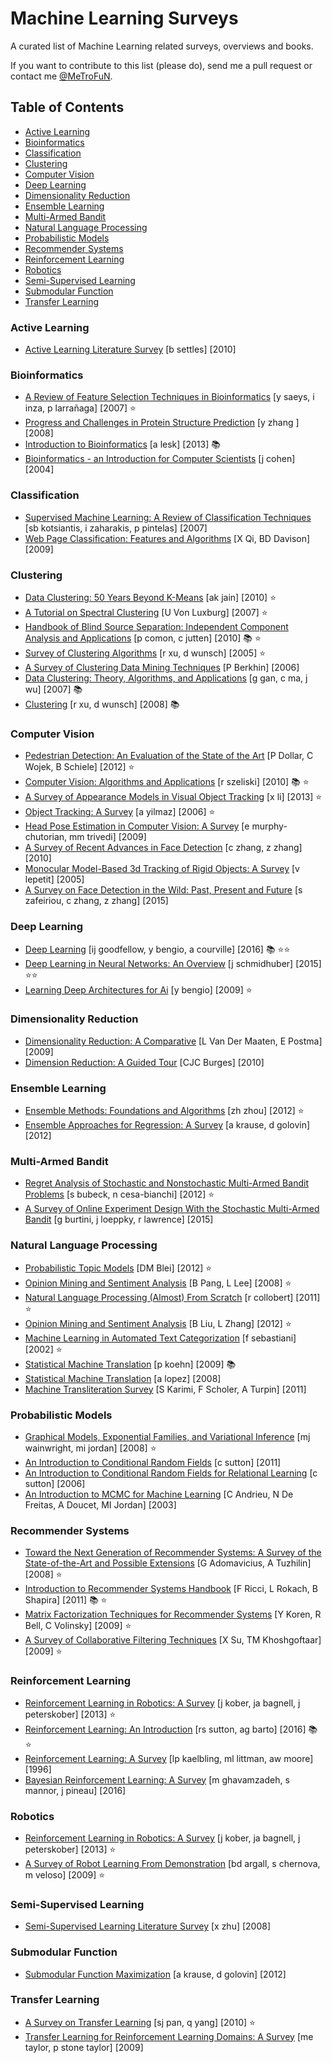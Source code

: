 # Machine Learning Surveys

A curated list of Machine Learning related surveys, overviews and books.

If you want to contribute to this list (please do), send me a pull request or contact me [@MeTroFuN](https://twitter.com/MeTroFuN).

## Table of Contents

- [Active Learning](#active-learning)
- [Bioinformatics](#bioinformatics)
- [Classification](#classification)
- [Clustering](#clustering)
- [Computer Vision](#computer-vision)
- [Deep Learning](#deep-learning)
- [Dimensionality Reduction](#dimensionality-reduction)
- [Ensemble Learning](#ensemble-learning)
- [Multi-Armed Bandit](#multi-armed-bandit)
- [Natural Language Processing](#natural-language-processing)
- [Probabilistic Models](#probabilistic-models)
- [Recommender Systems](#recommender-systems)
- [Reinforcement Learning](#reinforcement-learning)
- [Robotics](#robotics)
- [Semi-Supervised Learning](#semi-supervised-learning)
- [Submodular Function](#submodular-function)
- [Transfer Learning](#transfer-learning)


### Active Learning

* [Active Learning Literature Survey](https://scholar.google.com/scholar?q=%22Active%20Learning%20Literature%20Survey%22%20author%3A%22b%20settles%22 "b settles") [b settles] [2010]  

### Bioinformatics

* [A Review of Feature Selection Techniques in Bioinformatics](https://scholar.google.com/scholar?q=%22A%20Review%20of%20Feature%20Selection%20Techniques%20in%20Bioinformatics%22%20author%3A%22y%20saeys%22 "y saeys, i inza, p larrañaga") [y saeys, i inza, p larrañaga] [2007]  ⭐
* [Progress and Challenges in Protein Structure Prediction](https://scholar.google.com/scholar?q=%22Progress%20and%20Challenges%20in%20Protein%20Structure%20Prediction%22%20author%3A%22y%20zhang%20%22 "y zhang ") [y zhang ] [2008]  
* [Introduction to Bioinformatics](https://scholar.google.com/scholar?q=%22Introduction%20to%20Bioinformatics%22%20author%3A%22a%20lesk%22 "a lesk") [a lesk] [2013]  📚 
* [Bioinformatics - an Introduction for Computer Scientists](https://scholar.google.com/scholar?q=%22Bioinformatics%20-%20an%20Introduction%20for%20Computer%20Scientists%22%20author%3A%22j%20cohen%22 "j cohen") [j cohen] [2004]  

### Classification

* [Supervised Machine Learning: A Review of Classification Techniques](https://scholar.google.com/scholar?q=%22Supervised%20Machine%20Learning%3A%20A%20Review%20of%20Classification%20Techniques%22%20author%3A%22sb%20kotsiantis%22 "sb kotsiantis, i zaharakis, p pintelas") [sb kotsiantis, i zaharakis, p pintelas] [2007]  
* [Web Page Classification: Features and Algorithms](https://scholar.google.com/scholar?q=%22Web%20Page%20Classification%3A%20Features%20and%20Algorithms%22%20author%3A%22X%20Qi%22 "X Qi, BD Davison") [X Qi, BD Davison] [2009]  

### Clustering

* [Data Clustering: 50 Years Beyond K-Means](https://scholar.google.com/scholar?q=%22Data%20Clustering%3A%2050%20Years%20Beyond%20K-Means%22%20author%3A%22ak%20jain%22 "ak jain") [ak jain] [2010]  ⭐
* [A Tutorial on Spectral Clustering](https://scholar.google.com/scholar?q=%22A%20Tutorial%20on%20Spectral%20Clustering%22%20author%3A%22U%20Von%20Luxburg%22 "U Von Luxburg") [U Von Luxburg] [2007]  ⭐
* [Handbook of Blind Source Separation: Independent Component Analysis and Applications](https://scholar.google.com/scholar?q=%22Handbook%20of%20Blind%20Source%20Separation%3A%20Independent%20Component%20Analysis%20and%20Applications%22%20author%3A%22p%20comon%22 "p comon, c jutten") [p comon, c jutten] [2010]  📚 ⭐
* [Survey of Clustering Algorithms](https://scholar.google.com/scholar?q=%22Survey%20of%20Clustering%20Algorithms%22%20author%3A%22r%20xu%22 "r xu, d wunsch") [r xu, d wunsch] [2005]  ⭐
* [A Survey of Clustering Data Mining Techniques](https://scholar.google.com/scholar?q=%22A%20Survey%20of%20Clustering%20Data%20Mining%20Techniques%22%20author%3A%22P%20Berkhin%22 "P Berkhin") [P Berkhin] [2006]  
* [Data Clustering: Theory, Algorithms, and Applications](https://scholar.google.com/scholar?q=%22Data%20Clustering%3A%20Theory%2C%20Algorithms%2C%20and%20Applications%22%20author%3A%22g%20gan%22 "g gan, c ma, j wu") [g gan, c ma, j wu] [2007]  📚 
* [Clustering](https://scholar.google.com/scholar?q=%22Clustering%22%20author%3A%22r%20xu%22 "r xu, d wunsch") [r xu, d wunsch] [2008]  📚 

### Computer Vision

* [Pedestrian Detection: An Evaluation of the State of the Art](https://scholar.google.com/scholar?q=%22Pedestrian%20Detection%3A%20An%20Evaluation%20of%20the%20State%20of%20the%20Art%22%20author%3A%22P%20Dollar%22 "P Dollar, C Wojek, B Schiele") [P Dollar, C Wojek, B Schiele] [2012]  ⭐
* [Computer Vision: Algorithms and Applications](https://scholar.google.com/scholar?q=%22Computer%20Vision%3A%20Algorithms%20and%20Applications%22%20author%3A%22r%20szeliski%22 "r szeliski") [r szeliski] [2010]  📚 ⭐
* [A Survey of Appearance Models in Visual Object Tracking](https://scholar.google.com/scholar?q=%22A%20Survey%20of%20Appearance%20Models%20in%20Visual%20Object%20Tracking%22%20author%3A%22x%20li%22 "x li") [x li] [2013]  ⭐
* [Object Tracking: A Survey](https://scholar.google.com/scholar?q=%22Object%20Tracking%3A%20A%20Survey%22%20author%3A%22a%20yilmaz%22 "a yilmaz") [a yilmaz] [2006]  ⭐
* [Head Pose Estimation in Computer Vision: A Survey](https://scholar.google.com/scholar?q=%22Head%20Pose%20Estimation%20in%20Computer%20Vision%3A%20A%20Survey%22%20author%3A%22e%20murphy-chutorian%22 "e murphy-chutorian, mm trivedi") [e murphy-chutorian, mm trivedi] [2009]  
* [A Survey of Recent Advances in Face Detection](https://scholar.google.com/scholar?q=%22A%20Survey%20of%20Recent%20Advances%20in%20Face%20Detection%22%20author%3A%22c%20zhang%22 "c zhang, z zhang") [c zhang, z zhang] [2010]  
* [Monocular Model-Based 3d Tracking of Rigid Objects: A Survey](https://scholar.google.com/scholar?q=%22Monocular%20Model-Based%203d%20Tracking%20of%20Rigid%20Objects%3A%20A%20Survey%22%20author%3A%22v%20lepetit%22 "v lepetit") [v lepetit] [2005]  
* [A Survey on Face Detection in the Wild: Past, Present and Future](https://scholar.google.com/scholar?q=%22A%20Survey%20on%20Face%20Detection%20in%20the%20Wild%3A%20Past%2C%20Present%20and%20Future%22%20author%3A%22s%20zafeiriou%22 "s zafeiriou, c zhang, z zhang") [s zafeiriou, c zhang, z zhang] [2015]  

### Deep Learning

* [Deep Learning](https://scholar.google.com/scholar?q=%22Deep%20Learning%22%20author%3A%22ij%20goodfellow%22 "ij goodfellow, y bengio, a courville") [ij goodfellow, y bengio, a courville] [2016]  📚 ⭐⭐
* [Deep Learning in Neural Networks: An Overview](https://scholar.google.com/scholar?q=%22Deep%20Learning%20in%20Neural%20Networks%3A%20An%20Overview%22%20author%3A%22j%20schmidhuber%22 "j schmidhuber") [j schmidhuber] [2015]  ⭐⭐
* [Learning Deep Architectures for Ai](https://scholar.google.com/scholar?q=%22Learning%20Deep%20Architectures%20for%20Ai%22%20author%3A%22y%20bengio%22 "y bengio") [y bengio] [2009]  ⭐

### Dimensionality Reduction

* [Dimensionality Reduction: A Comparative](https://scholar.google.com/scholar?q=%22Dimensionality%20Reduction%3A%20A%20Comparative%22%20author%3A%22L%20Van%20Der%20Maaten%22 "L Van Der Maaten, E Postma") [L Van Der Maaten, E Postma] [2009]  
* [Dimension Reduction: A Guided Tour](https://scholar.google.com/scholar?q=%22Dimension%20Reduction%3A%20A%20Guided%20Tour%22%20author%3A%22CJC%20Burges%22 "CJC Burges") [CJC Burges] [2010]  

### Ensemble Learning

* [Ensemble Methods: Foundations and Algorithms](https://scholar.google.com/scholar?q=%22Ensemble%20Methods%3A%20Foundations%20and%20Algorithms%22%20author%3A%22zh%20zhou%22 "zh zhou") [zh zhou] [2012]  ⭐
* [Ensemble Approaches for Regression: A Survey](https://scholar.google.com/scholar?q=%22Ensemble%20Approaches%20for%20Regression%3A%20A%20Survey%22%20author%3A%22a%20krause%22 "a krause, d golovin") [a krause, d golovin] [2012]  

### Multi-Armed Bandit

* [Regret Analysis of Stochastic and Nonstochastic Multi-Armed Bandit Problems](https://scholar.google.com/scholar?q=%22Regret%20Analysis%20of%20Stochastic%20and%20Nonstochastic%20Multi-Armed%20Bandit%20Problems%22%20author%3A%22s%20bubeck%22 "s bubeck, n cesa-bianchi") [s bubeck, n cesa-bianchi] [2012]  ⭐
* [A Survey of Online Experiment Design With the Stochastic Multi-Armed Bandit](https://scholar.google.com/scholar?q=%22A%20Survey%20of%20Online%20Experiment%20Design%20With%20the%20Stochastic%20Multi-Armed%20Bandit%22%20author%3A%22g%20burtini%22 "g burtini, j loeppky, r lawrence") [g burtini, j loeppky, r lawrence] [2015]  

### Natural Language Processing

* [Probabilistic Topic Models](https://scholar.google.com/scholar?q=%22Probabilistic%20Topic%20Models%22%20author%3A%22DM%20Blei%22 "DM Blei") [DM Blei] [2012]  ⭐
* [Opinion Mining and Sentiment Analysis](https://scholar.google.com/scholar?q=%22Opinion%20Mining%20and%20Sentiment%20Analysis%22%20author%3A%22B%20Pang%22 "B Pang, L Lee") [B Pang, L Lee] [2008]  ⭐
* [Natural Language Processing (Almost) From Scratch](https://scholar.google.com/scholar?q=%22Natural%20Language%20Processing%20%28Almost%29%20From%20Scratch%22%20author%3A%22r%20collobert%22 "r collobert") [r collobert] [2011]  ⭐
* [Opinion Mining and Sentiment Analysis](https://scholar.google.com/scholar?q=%22Opinion%20Mining%20and%20Sentiment%20Analysis%22%20author%3A%22B%20Liu%22 "B Liu, L Zhang") [B Liu, L Zhang] [2012]  ⭐
* [Machine Learning in Automated Text Categorization](https://scholar.google.com/scholar?q=%22Machine%20Learning%20in%20Automated%20Text%20Categorization%22%20author%3A%22f%20sebastiani%22 "f sebastiani") [f sebastiani] [2002]  ⭐
* [Statistical Machine Translation](https://scholar.google.com/scholar?q=%22Statistical%20Machine%20Translation%22%20author%3A%22p%20koehn%22 "p koehn") [p koehn] [2009]  📚 
* [Statistical Machine Translation](https://scholar.google.com/scholar?q=%22Statistical%20Machine%20Translation%22%20author%3A%22a%20lopez%22 "a lopez") [a lopez] [2008]  
* [Machine Transliteration Survey](https://scholar.google.com/scholar?q=%22Machine%20Transliteration%20Survey%22%20author%3A%22S%20Karimi%22 "S Karimi, F Scholer, A Turpin") [S Karimi, F Scholer, A Turpin] [2011]  

### Probabilistic Models

* [Graphical Models, Exponential Families, and Variational Inference](https://scholar.google.com/scholar?q=%22Graphical%20Models%2C%20Exponential%20Families%2C%20and%20Variational%20Inference%22%20author%3A%22mj%20wainwright%22 "mj wainwright, mi jordan") [mj wainwright, mi jordan] [2008]  ⭐
* [An Introduction to Conditional Random Fields](https://scholar.google.com/scholar?q=%22An%20Introduction%20to%20Conditional%20Random%20Fields%22%20author%3A%22c%20sutton%22 "c sutton") [c sutton] [2011]  
* [An Introduction to Conditional Random Fields for Relational Learning](https://scholar.google.com/scholar?q=%22An%20Introduction%20to%20Conditional%20Random%20Fields%20for%20Relational%20Learning%22%20author%3A%22c%20sutton%22 "c sutton") [c sutton] [2006]  
* [An Introduction to MCMC for Machine Learning](https://scholar.google.com/scholar?q=%22An%20Introduction%20to%20MCMC%20for%20Machine%20Learning%22%20author%3A%22C%20Andrieu%22 "C Andrieu, N De Freitas, A Doucet, MI Jordan") [C Andrieu, N De Freitas, A Doucet, MI Jordan] [2003]  

### Recommender Systems

* [Toward the Next Generation of Recommender Systems: A Survey of the State-of-the-Art and Possible Extensions](https://scholar.google.com/scholar?q=%22Toward%20the%20Next%20Generation%20of%20Recommender%20Systems%3A%20A%20Survey%20of%20the%20State-of-the-Art%20and%20Possible%20Extensions%22%20author%3A%22G%20Adomavicius%22 "G Adomavicius, A Tuzhilin") [G Adomavicius, A Tuzhilin] [2008]  ⭐
* [Introduction to Recommender Systems Handbook](https://scholar.google.com/scholar?q=%22Introduction%20to%20Recommender%20Systems%20Handbook%22%20author%3A%22F%20Ricci%22 "F Ricci, L Rokach, B Shapira") [F Ricci, L Rokach, B Shapira] [2011]  📚 ⭐
* [Matrix Factorization Techniques for Recommender Systems](https://scholar.google.com/scholar?q=%22Matrix%20Factorization%20Techniques%20for%20Recommender%20Systems%22%20author%3A%22Y%20Koren%22 "Y Koren, R Bell, C Volinsky") [Y Koren, R Bell, C Volinsky] [2009]  ⭐
* [A Survey of Collaborative Filtering Techniques](https://scholar.google.com/scholar?q=%22A%20Survey%20of%20Collaborative%20Filtering%20Techniques%22%20author%3A%22X%20Su%22 "X Su, TM Khoshgoftaar") [X Su, TM Khoshgoftaar] [2009]  ⭐

### Reinforcement Learning

* [Reinforcement Learning in Robotics: A Survey](https://scholar.google.com/scholar?q=%22Reinforcement%20Learning%20in%20Robotics%3A%20A%20Survey%22%20author%3A%22j%20kober%22 "j kober, ja bagnell, j peterskober") [j kober, ja bagnell, j peterskober] [2013]  ⭐
* [Reinforcement Learning: An Introduction](https://scholar.google.com/scholar?q=%22Reinforcement%20Learning%3A%20An%20Introduction%22%20author%3A%22rs%20sutton%22 "rs sutton, ag barto") [rs sutton, ag barto] [2016]  📚 ⭐
* [Reinforcement Learning: A Survey](https://scholar.google.com/scholar?q=%22Reinforcement%20Learning%3A%20A%20Survey%22%20author%3A%22lp%20kaelbling%22 "lp kaelbling, ml littman, aw moore") [lp kaelbling, ml littman, aw moore] [1996]  
* [Bayesian Reinforcement Learning: A Survey](https://scholar.google.com/scholar?q=%22Bayesian%20Reinforcement%20Learning%3A%20A%20Survey%22%20author%3A%22m%20ghavamzadeh%22 "m ghavamzadeh, s mannor, j pineau") [m ghavamzadeh, s mannor, j pineau] [2016]  

### Robotics

* [Reinforcement Learning in Robotics: A Survey](https://scholar.google.com/scholar?q=%22Reinforcement%20Learning%20in%20Robotics%3A%20A%20Survey%22%20author%3A%22j%20kober%22 "j kober, ja bagnell, j peterskober") [j kober, ja bagnell, j peterskober] [2013]  ⭐
* [A Survey of Robot Learning From Demonstration](https://scholar.google.com/scholar?q=%22A%20Survey%20of%20Robot%20Learning%20From%20Demonstration%22%20author%3A%22bd%20argall%22 "bd argall, s chernova, m veloso") [bd argall, s chernova, m veloso] [2009]  ⭐

### Semi-Supervised Learning

* [Semi-Supervised Learning Literature Survey](https://scholar.google.com/scholar?q=%22Semi-Supervised%20Learning%20Literature%20Survey%22%20author%3A%22x%20zhu%22 "x zhu") [x zhu] [2008]  

### Submodular Function

* [Submodular Function Maximization](https://scholar.google.com/scholar?q=%22Submodular%20Function%20Maximization%22%20author%3A%22a%20krause%22 "a krause, d golovin") [a krause, d golovin] [2012]  

### Transfer Learning

* [A Survey on Transfer Learning](https://scholar.google.com/scholar?q=%22A%20Survey%20on%20Transfer%20Learning%22%20author%3A%22sj%20pan%22 "sj pan, q yang") [sj pan, q yang] [2010]  ⭐
* [Transfer Learning for Reinforcement Learning Domains: A Survey](https://scholar.google.com/scholar?q=%22Transfer%20Learning%20for%20Reinforcement%20Learning%20Domains%3A%20A%20Survey%22%20author%3A%22me%20taylor%22 "me taylor, p stone taylor") [me taylor, p stone taylor] [2009]  

